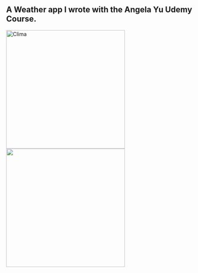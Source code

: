 A Weather app I wrote with the Angela Yu Udemy Course.
--
<img width="320" alt="Clima" src="https://github.com/kadiroruc/Clima/assets/92309764/1e9f9ed2-04cc-4625-87c9-d4bbde0bc70e">
<img width="320" src="https://github.com/kadiroruc/Clima/assets/92309764/678fcbbf-2441-4a21-a5ca-73695b454c6c">

